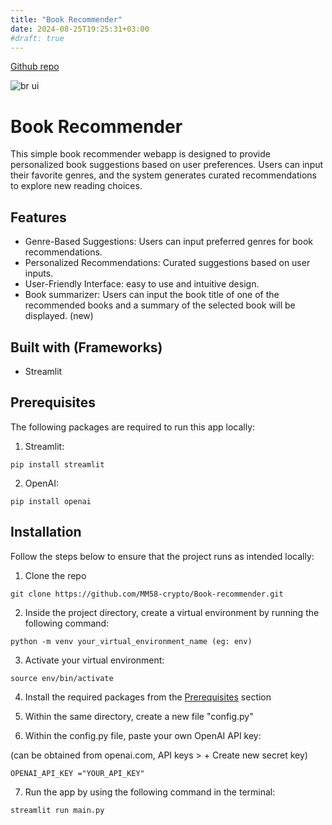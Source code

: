 ```yaml
---
title: "Book Recommender"
date: 2024-08-25T19:25:31+03:00
#draft: true
---
```


[Github repo](https://github.com/MM58-crypto/Book-recommender)

![br ui](/book-recommender.png)

# Book Recommender

This simple book recommender webapp is designed to provide personalized book suggestions based on user preferences. Users can input their favorite genres, and the system generates curated recommendations to explore new reading choices.

## Features
- Genre-Based Suggestions: Users can input preferred genres for book recommendations.
- Personalized Recommendations: Curated suggestions based on user inputs.
- User-Friendly Interface: easy to use and intuitive design.
- Book summarizer: Users can input the book title of one of the recommended books and a summary of the selected book  will be displayed. (new)

## Built with (Frameworks)
- Streamlit  


## Prerequisites
The following packages are required to run this app locally:
1. Streamlit:
```
pip install streamlit
```
2. OpenAI:
```
pip install openai
```

## Installation
Follow the steps below to ensure that the project runs as intended locally:

1. Clone the repo
```
git clone https://github.com/MM58-crypto/Book-recommender.git
```
2. Inside the project directory, create a virtual environment by running the following command:
```
python -m venv your_virtual_environment_name (eg: env)
```
3. Activate your virtual environment:

```
source env/bin/activate
```
4. Install the required packages from the <a href="#prerequisites">Prerequisites</a> section

5. Within the same directory, create a new file "config.py"

6. Within the config.py file, paste your own OpenAI API key:

(can be obtained from openai.com, API keys > + Create new secret key)
```
OPENAI_API_KEY ="YOUR_API_KEY"
```
7. Run the app by using the following command in the terminal:
```
streamlit run main.py
```


